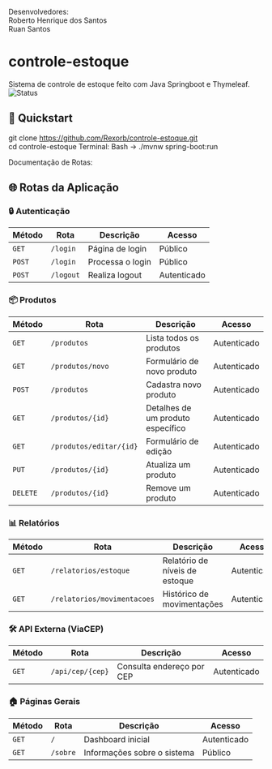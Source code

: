 Desenvolvedores:<br>
Roberto Henrique dos Santos<br>
Ruan Santos

# controle-estoque
Sistema de controle de estoque feito com Java Springboot e Thymeleaf.<br>
![Status](https://img.shields.io/badge/status-em%20desenvolvimento-yellow)

## 🚀 Quickstart
git clone https://github.com/Rexorb/controle-estoque.git <br>
cd controle-estoque
Terminal: Bash -> ./mvnw spring-boot:run

Documentação de Rotas:
## 🌐 Rotas da Aplicação

### 🔒 Autenticação
| Método | Rota       | Descrição                          | Acesso       |
|--------|------------|------------------------------------|--------------|
| `GET`  | `/login`   | Página de login                   | Público      |
| `POST` | `/login`   | Processa o login                  | Público      |
| `POST` | `/logout`  | Realiza logout                    | Autenticado  |

### 📦 Produtos
| Método | Rota              | Descrição                          | Acesso       |
|--------|-------------------|------------------------------------|--------------|
| `GET`  | `/produtos`       | Lista todos os produtos           | Autenticado  |
| `GET`  | `/produtos/novo`  | Formulário de novo produto        | Autenticado  |
| `POST` | `/produtos`       | Cadastra novo produto             | Autenticado  |
| `GET`  | `/produtos/{id}`  | Detalhes de um produto específico | Autenticado  |
| `GET`  | `/produtos/editar/{id}` | Formulário de edição        | Autenticado  |
| `PUT`  | `/produtos/{id}`  | Atualiza um produto               | Autenticado  |
| `DELETE`| `/produtos/{id}`  | Remove um produto                 | Autenticado  |

### 📊 Relatórios
| Método | Rota                     | Descrição                          | Acesso       |
|--------|--------------------------|------------------------------------|--------------|
| `GET`  | `/relatorios/estoque`    | Relatório de níveis de estoque    | Autenticado  |
| `GET`  | `/relatorios/movimentacoes` | Histórico de movimentações     | Autenticado  |

### 🛠️ API Externa (ViaCEP)
| Método | Rota                   | Descrição                          | Acesso       |
|--------|------------------------|------------------------------------|--------------|
| `GET`  | `/api/cep/{cep}`       | Consulta endereço por CEP         | Autenticado  |

### 🏠 Páginas Gerais
| Método | Rota       | Descrição                          | Acesso       |
|--------|------------|------------------------------------|--------------|
| `GET`  | `/`        | Dashboard inicial                 | Autenticado  |
| `GET`  | `/sobre`   | Informações sobre o sistema       | Público      |

